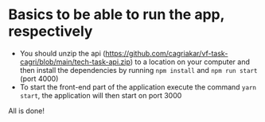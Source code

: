 # Basics to be able to run the app, respectively

-   You should unzip the api (https://github.com/cagriakar/vf-task-cagri/blob/main/tech-task-api.zip) to a location on your computer and then install the dependencies by running `npm install` and `npm run start` (port 4000)
-   To start the front-end part of the application execute the command `yarn start`, the application will then start on port 3000

All is done!
